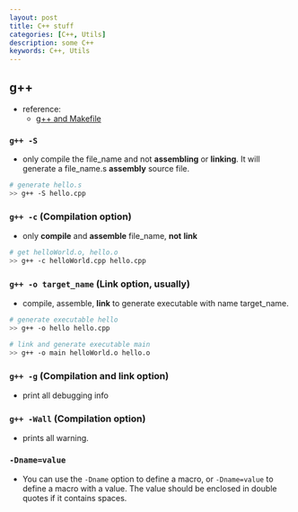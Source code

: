 ```yaml
---
layout: post
title: C++ stuff
categories: [C++, Utils]
description: some C++ 
keywords: C++, Utils
---
```


## g++

- reference: 
  - [g++ and Makefile](https://www3.ntu.edu.sg/home/ehchua/programming/cpp/gcc_make.html)


### `g++ -S`

- only compile the file_name and not **assembling** or **linking**. It will generate a file_name.s **assembly** source file.

```sh
# generate hello.s
>> g++ -S hello.cpp
```

### `g++ -c` (Compilation option)

- only **compile** and **assemble** file_name, **not** **link**

```sh
# get helloWorld.o, hello.o
>> g++ -c helloWorld.cpp hello.cpp
```

### `g++ -o target_name` (Link option, usually)

- compile, assemble, **link** to generate executable with name target_name.

```sh
# generate executable hello
>> g++ -o hello hello.cpp
```

```sh
# link and generate executable main
>> g++ -o main helloWorld.o hello.o
```

### `g++ -g` (Compilation and link option)

- print all debugging info


### `g++ -Wall` (Compilation option)

- prints all warning.


### `-Dname=value`

- You can use the `-Dname` option to define a macro, or `-Dname=value` to define a macro with a value. The value should be enclosed in double quotes if it contains spaces.